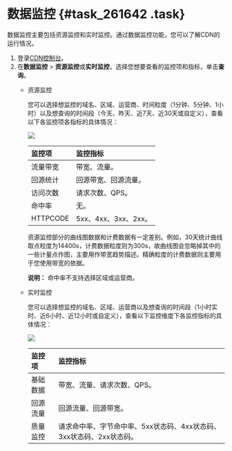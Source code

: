 # 数据监控 {#task_261642 .task}

数据监控主要包括资源监控和实时监控。通过数据监控功能，您可以了解CDN的运行情况。

1.  登录[CDN控制台](https://cdnnext.console.aliyun.com)。
2.  在**数据监控** \> **资源监控**或**实时监控**，选择您想要查看的监控项和指标，单击**查询**。 
    -   资源监控

        您可以选择想监控的域名、区域、运营商、时间粒度（1分钟、5分钟、1小时）以及想查询的时间段（今天、昨天、近7天、近30天或自定义），查看以下各监控项各指标的具体情况：

        ![](http://static-aliyun-doc.oss-cn-hangzhou.aliyuncs.com/assets/img/15915/15585057288908_zh-CN.png)

        |监控项|监控指标|
        |:--|:---|
        |流量带宽|带宽、流量。|
        |回源统计|回源带宽、回源流量。|
        |访问次数|请求次数、QPS。|
        |命中率|无。|
        |HTTPCODE|5xx、4xx、3xx、2xx。|

        资源监控部分的曲线图数据和计费数据有一定差别。例如，30天统计曲线取点粒度为14400s，计费数据粒度则为300s，故曲线图会忽略掉其中的一些计量点作图，主要用作带宽趋势描述。精确粒度的计费数据则主要用于您使用带宽的依据。

        **说明：** 命中率不支持选择区域或运营商。

    -   实时监控

        您可以选择想监控的域名、区域、运营商以及想查询的时间段（1小时实时、近6小时、近12小时或自定义），查看以下监控维度下各监控指标的具体情况：

        ![](http://static-aliyun-doc.oss-cn-hangzhou.aliyuncs.com/assets/img/15915/15585057288909_zh-CN.png)

        |监控项|监控指标|
        |:--|:---|
        |基础数据|带宽、流量、请求次数、QPS。|
        |回源流量|回源流量、回源带宽。|
        |质量监控|请求命中率、字节命中率、5xx状态码、4xx状态码、3xx状态码、2xx状态码。|


